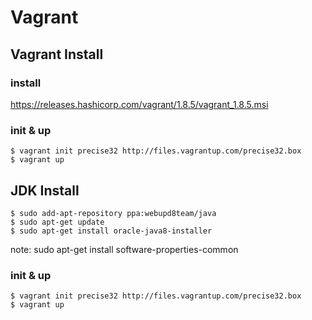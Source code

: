 Vagrant
=======

Vagrant Install 
---------------

### install

https://releases.hashicorp.com/vagrant/1.8.5/vagrant_1.8.5.msi

### init & up

```
$ vagrant init precise32 http://files.vagrantup.com/precise32.box 
$ vagrant up
```

JDK Install 
-----------

```
$ sudo add-apt-repository ppa:webupd8team/java
$ sudo apt-get update
$ sudo apt-get install oracle-java8-installer
```

note: sudo apt-get install software-properties-common

### init & up

```
$ vagrant init precise32 http://files.vagrantup.com/precise32.box 
$ vagrant up
```

